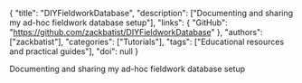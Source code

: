 {
  "title": "DIYFieldworkDatabase",
  "description": ["Documenting and sharing my ad-hoc fieldwork database setup"],
  "links": {
    "GitHub": "https://github.com/zackbatist/DIYFieldworkDatabase"
  },
  "authors": ["zackbatist"],
  "categories": ["Tutorials"],
  "tags": ["Educational resources and practical guides"],
  "doi": null
}

<!-- Generated by csv2md.R – do not edit by hand -->

Documenting and sharing my ad-hoc fieldwork database setup